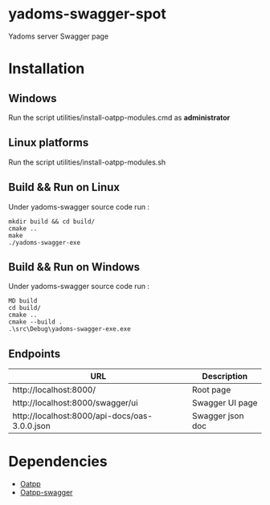 # yadoms-swagger-spot
Yadoms server Swagger page
# Installation
## Windows
Run the script utilities/install-oatpp-modules.cmd as **administrator**

## Linux platforms
Run the script utilities/install-oatpp-modules.sh

## Build && Run on Linux
Under yadoms-swagger source code run : 
```
mkdir build && cd build/
cmake ..
make
./yadoms-swagger-exe
```

## Build && Run on Windows
Under yadoms-swagger source code run : 
```
MD build
cd build/
cmake ..
cmake --build .
.\src\Debug\yadoms-swagger-exe.exe
```

## Endpoints 

|URL|Description|
|---|---|
|http://localhost:8000/ | Root page |
|http://localhost:8000/swagger/ui | Swagger UI page |
|http://localhost:8000/api-docs/oas-3.0.0.json | Swagger json doc |

# Dependencies
- [Oatpp](https://github.com/oatpp/oatpp)
- [Oatpp-swagger](https://github.com/oatpp/oatpp-swagger)
